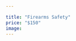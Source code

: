 ```yaml
---

title: "Firearms Safety"
price: "$150"
image:
---
```


<!--stackedit_data:
eyJoaXN0b3J5IjpbLTQxNTY5NjMxNV19
-->